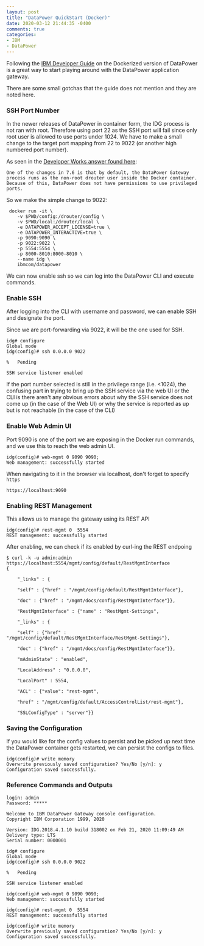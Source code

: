 ```yaml
---
layout: post
title: "DataPower QuickStart (Docker)"
date: 2020-03-12 21:44:35 -0400
comments: true
categories:
- IBM
- DataPower
---
```


Following the [IBM Developer Guide](https://developer.ibm.com/datapower/docker) on the Dockerized version of DataPower is a great way to start playing around with the DataPower application gateway.


There are some small gotchas that the guide does not mention and they are noted here.

### SSH Port Number

In the newer releases of DataPower in container form, the IDG process is not ran with root. Therefore using port 22 as the SSH port will fail since only root user is allowed to use ports under 1024. We have to make a small change to the target port mapping from 22 to 9022 (or another high numbered port number).

As seen in the [Developer Works answer found here](https://developer.ibm.com/answers/questions/394482/ssh-service-on-new-datapower-docker-container-will/):

    One of the changes in 7.6 is that by default, the DataPower Gateway process runs as the non-root drouter user inside the Docker container. Because of this, DataPower does not have permissions to use privileged ports.

So we make the simple change to 9022:

     docker run -it \
        -v $PWD/config:/drouter/config \
        -v $PWD/local:/drouter/local \
        -e DATAPOWER_ACCEPT_LICENSE=true \
        -e DATAPOWER_INTERACTIVE=true \
        -p 9090:9090 \
        -p 9022:9022 \
        -p 5554:5554 \
        -p 8000-8010:8000-8010 \
        --name idg \
        ibmcom/datapower

We can now enable ssh so we can log into the DataPower CLI and execute commands.


### Enable SSH
After logging into the CLI with username and password, we can enable SSH and designate the port.

Since we are port-forwarding via 9022, it will be the one used for SSH.

    idg# configure
    Global mode
    idg(config)# ssh 0.0.0.0 9022

    %	Pending

    SSH service listener enabled

If the port number selected is still in the privilege range (i.e. <1024), the confusing part in trying to bring up the SSH service via the web UI or the CLI is there aren't any obvious errors about why the SSH service does not come up (in the case of the Web UI) or why the service is reported as up but is not reachable (in the case of the CLI)

### Enable Web Admin UI

Port 9090 is one of the port we are exposing in the Docker run commands, and we use this to reach the web admin UI.

    idg(config)# web-mgmt 0 9090 9090;
    Web management: successfully started

When navigating to it in the browser via localhost, don't forget to specify `https`

    https://localhost:9090


### Enabling REST Management

This allows us to manage the gateway using its REST API

    idg(config)# rest-mgmt 0  5554
    REST management: successfully started

After enabling, we can check if its enabled by curl-ing the REST endpoing

    $ curl -k -u admin:admin https://localhost:5554/mgmt/config/default/RestMgmtInterface
    {

        "_links" : {

        "self" : {"href" : "/mgmt/config/default/RestMgmtInterface"}, 

        "doc" : {"href" : "/mgmt/docs/config/RestMgmtInterface"}}, 

        "RestMgmtInterface" : {"name" : "RestMgmt-Settings", 

        "_links" : {

        "self" : {"href" : "/mgmt/config/default/RestMgmtInterface/RestMgmt-Settings"}, 

        "doc" : {"href" : "/mgmt/docs/config/RestMgmtInterface"}}, 

        "mAdminState" : "enabled", 

        "LocalAddress" : "0.0.0.0", 

        "LocalPort" : 5554, 

        "ACL" : {"value": "rest-mgmt", 

        "href" : "/mgmt/config/default/AccessControlList/rest-mgmt"}, 

        "SSLConfigType" : "server"}}


### Saving the Configuration

If you would like for the config values to persist and be picked up next time the DataPower container gets restarted, we can persist the configs to files.

    idg(config)# write memory
    Overwrite previously saved configuration? Yes/No [y/n]: y
    Configuration saved successfully.

### Reference Commands and Outputs

    login: admin
    Password: *****

    Welcome to IBM DataPower Gateway console configuration. 
    Copyright IBM Corporation 1999, 2020 

    Version: IDG.2018.4.1.10 build 318002 on Feb 21, 2020 11:09:49 AM
    Delivery type: LTS
    Serial number: 0000001

    idg# configure
    Global mode
    idg(config)# ssh 0.0.0.0 9022

    %	Pending

    SSH service listener enabled

    idg(config)# web-mgmt 0 9090 9090;
    Web management: successfully started

    idg(config)# rest-mgmt 0  5554
    REST management: successfully started

    idg(config)# write memory
    Overwrite previously saved configuration? Yes/No [y/n]: y
    Configuration saved successfully.